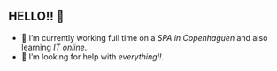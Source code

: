 ## HELLO!! 👋

- 🔭 I’m currently working full time on a *SPA in Copenhaguen* and also learning *IT online*.
- 🤔 I’m looking for help with *everything!!*.
